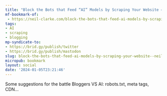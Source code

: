 ```yaml
---
title: "Block the Bots that Feed “AI” Models by Scraping Your Website – Neil Clarke"
mf-bookmark-of:
 - https://neil-clarke.com/block-the-bots-that-feed-ai-models-by-scraping-your-website/
tags:
- AI
- scraping
- blogging
mp-syndicate-to:
- https://brid.gy/publish/twitter
- https://brid.gy/publish/mastodon
slug: block-the-bots-that-feed-ai-models-by-scraping-your-website--neil-clarke
micropub: bookmark
layout: social
date: '2024-01-05T23:21:46'
---
```

Some suggestions for the battle Bloggers VS AI: robots.txt, meta tags, CDN...
